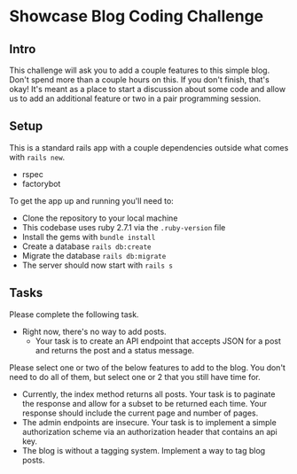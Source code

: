 # Showcase Blog Coding Challenge

## Intro

This challenge will ask you to add a couple features to this simple blog.
Don't spend more than a couple hours on this. If you don't finish, that's okay!
It's meant as a place to start a discussion about some code and allow us to add an additional feature
or two in a pair programming session.

## Setup

This is a standard rails app with a couple dependencies outside what comes with `rails new`.
* rspec
* factorybot

To get the app up and running you'll need to:

* Clone the repository to your local machine
* This codebase uses ruby 2.7.1 via the `.ruby-version` file
* Install the gems with `bundle install`
* Create a database `rails db:create`
* Migrate the database `rails db:migrate`
* The server should now start with `rails s`

## Tasks

Please complete the following task.

* Right now, there's no way to add posts.
  * Your task is to create an API endpoint that accepts JSON for a post and returns the post and a status message.

Please select one or two of the below features to add to the blog. You don't need to do all of them, but select one or 2 that you still have time for.

* Currently, the index method returns all posts. Your task is to paginate the response and allow for a subset to be returned each time. Your response should include the current page and number of pages.
* The admin endpoints are insecure. Your task is to implement a simple authorization scheme via an authorization header that contains an api key.
* The blog is without a tagging system. Implement a way to tag blog posts.

